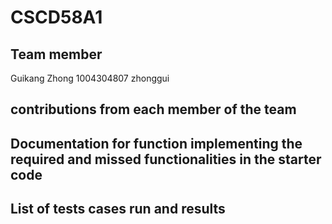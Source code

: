 # CSCD58A1

## Team member
Guikang Zhong 1004304807 zhonggui

## contributions from each member of the team

## Documentation for function implementing the required and missed functionalities in the starter code

## List of tests cases run and results
